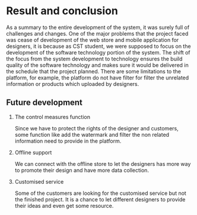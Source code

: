 # Result and conclusion

As a summary to the entire development of the system, it was surely full of challenges and changes. One of the major problems that the project faced was cease of development of the web store and mobile application for designers, it is because as CST student, we were supposed to focus on the development of the software technology portion of the system. The shift of the focus from the system development to technology ensures the build quality of the software technology and makes sure it would be delivered in the schedule that the project planned. There are some limitations to the platform, for example, the platform do not have filter for filter the unrelated information or products which uploaded by designers.



## Future development

1. The control measures function

   Since we have to protect the rights of the designer and customers, some function like add the watermark and filter the non related information need to provide in the platform.

2. Offline support

   We can connect with the offline store to let the designers has more way to promote their design and have more data collection.

3. Customised service

   Some of the customers are looking for the customised service but not the finished project. It is a chance to let different designers to provide their ideas and even get some resource.
